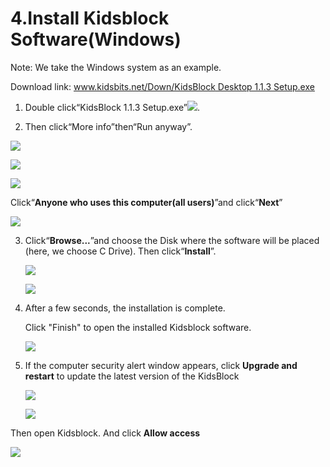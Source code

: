 # 4.Install Kidsblock Software(Windows)

Note: We take the Windows system as an example.

Download link: [www.kidsbits.net/Down/KidsBlock Desktop 1.1.3 Setup.exe](http://www.kidsbits.net/Down/KidsBlock%20Desktop%201.1.3%20Setup.exe)

1.  Double click“KidsBlock 1.1.3 Setup.exe”![](/media/f4ccd99cd930d23d39e302ec434c4667.png).

2.  Then click“More info”then“Run anyway”.

![](/media/202f587cbd1196800e1ade7fa3203a54.png)

![](/media/5ec25b58a63311f855d75b9c3707d0d0.png)

![](/media/e36a2f4f5028e5703ecb2e6d2f3c4e88.png)

Click“**Anyone who uses this computer(all users)**”and click“**Next**”

![](/media/23cdd561cd1c36ef202e345d4aac0a20.png)

3.  Click“**Browse...**”and choose the Disk where the software will be placed (here, we choose C Drive). Then click“**Install**”.
    
    ![](/media/135f443484ab0c5393c5246ac067d307.png)
    
    ![](/media/a431487852db1e4dc44648af42c8fa00.png)

<!-- end list -->

4.  After a few seconds, the installation is complete.
    
    Click "Finish" to open the installed Kidsblock software.
    
    ![](/media/dcd9105caaf9c24fb41d9a7069abee91.png)

5.  If the computer security alert window appears, click **Upgrade and
    restart** to update the latest version of the KidsBlock
    
    ![](/media/cbc8cc857d23ca9fe032e1b6b4668fd4.png)
    
    ![](/media/47af0379421e88af11bbebe863ee0cc3.png)

Then open Kidsblock. And click **Allow access**

![](/media/494babd2708cc77d9dd9de96c5a68bf8.png)
